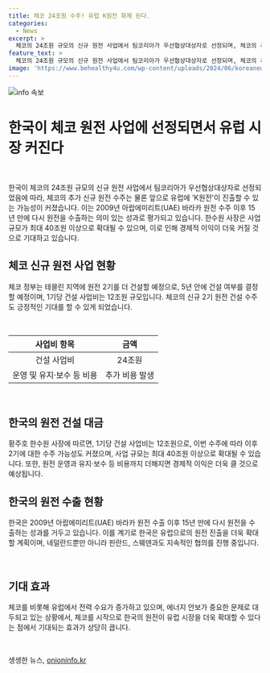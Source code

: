 ```yaml
---
title: 체코 24조원 수주! 유럽 K원전 화제 된다.
categories:
  - News
excerpt: >
  체코의 24조원 규모의 신규 원전 사업에서 팀코리아가 우선협상대상자로 선정되며, 체코의 추가 신규 원전 수주 가능성이 높아졌다. 1기당 12조원으로 추정되는 건설 비용 외에도 경제적 이익이 기대된다. 또한, 이번 사업으로 유럽에 K원전이 진출할 수 있는 가능성이 커졌으며, 체코를 시작으로 네덜란드와 핀란드 등 다른 국가들로의 진출을 추진 중이다. 한국은 15년 만에 다시 원전을 수출하는 성과를 거뒀고, 정부는 유럽으로의 원전 진출을 더욱 확대할 계획이다.
feature_text: >
  체코의 24조원 규모의 신규 원전 사업에서 팀코리아가 우선협상대상자로 선정되며, 체코의 추가 신규 원전 수주 가능성이 높아졌다. 1기당 12조원으로 추정되는 건설 비용 외에도 경제적 이익이 기대된다. 또한, 이번 사업으로 유럽에 K원전이 진출할 수 있는 가능성이 커졌으며, 체코를 시작으로 네덜란드와 핀란드 등 다른 국가들로의 진출을 추진 중이다. 한국은 15년 만에 다시 원전을 수출하는 성과를 거뒀고, 정부는 유럽으로의 원전 진출을 더욱 확대할 계획이다.
image: 'https://www.behealthy4u.com/wp-content/uploads/2024/06/koreanews.jpg'
---
```


<p><img src="https://www.behealthy4u.com/wp-content/uploads/2024/06/koreanews.jpg" alt="info 속보" /></p>

<h1 data-ke-size="size32">한국이 체코 원전 사업에 선정되면서 유럽 시장 커진다</h1>

<p data-ke-size="size16">&nbsp;</p>

<p>한국이 체코의 24조원 규모의 신규 원전 사업에서 팀코리아가 우선협상대상자로 선정되었음에 따라, 체코의 추가 신규 원전 수주는 물론 앞으로 유럽에 'K원전'이 진출할 수 있는 가능성이 커졌습니다. 이는 2009년 아랍에미리트(UAE) 바라카 원전 수주 이후 15년 만에 다시 원전을 수출하는 의미 있는 성과로 평가되고 있습니다. 한수원 사장은 사업 규모가 최대 40조원 이상으로 확대될 수 있으며, 이로 인해 경제적 이익이 더욱 커질 것으로 기대하고 있습니다.</p></p>

<h2 data-ke-size="size26">체코 신규 원전 사업 현황</h2>

<p data-ke-size="size16">체코 정부는 테믈린 지역에 원전 2기를 더 건설할 예정으로, 5년 안에 건설 여부를 결정할 예정이며, 1기당 건설 사업비는 12조원 규모입니다. 체코의 신규 2기 원전 건설 수주도 긍정적인 기대를 할 수 있게 되었습니다.</p>

<p data-ke-size="size16">&nbsp;</p>

<table>
    <thead>
        <tr>
            <th style="text-align: center;">사업비 항목</th>
            <th style="text-align: center;">금액</th>
        </tr>
    </thead>
    <tbody>
        <tr>
            <td style="text-align: center;">건설 사업비</td>
            <td style="text-align: center;">24조원</td>
        </tr>
        <tr>
            <td style="text-align: center;">운영 및 유지·보수 등 비용</td>
            <td style="text-align: center;">추가 비용 발생</td>
        </tr>
    </tbody>
</table>

<p data-ke-size="size16">&nbsp;</p>

<h2 data-ke-size="size26">한국의 원전 건설 대금</h2>

<p data-ke-size="size16">황주호 한수원 사장에 따르면, 1기당 건설 사업비는 12조원으로, 이번 수주에 따라 이후 2기에 대한 수주 가능성도 커졌으며, 사업 규모는 최대 40조원 이상으로 확대될 수 있습니다. 또한, 원전 운영과 유지·보수 등 비용까지 더해지면 경제적 이익은 더욱 클 것으로 예상됩니다.</p>

<h2 data-ke-size="size26">한국의 원전 수출 현황</h2>

<p data-ke-size="size16">한국은 2009년 아랍에미리트(UAE) 바라카 원전 수출 이후 15년 만에 다시 원전을 수출하는 성과를 거두고 있습니다. 이를 계기로 한국은 유럽으로의 원전 진출을 더욱 확대할 계획이며, 네덜란드뿐만 아니라 핀란드, 스웨덴과도 지속적인 협의를 진행 중입니다.</p>

<p data-ke-size="size16">&nbsp;</p>

<h2 data-ke-size="size26">기대 효과</h2>

<p data-ke-size="size16">체코를 비롯해 유럽에서 전력 수요가 증가하고 있으며, 에너지 안보가 중요한 문제로 대두되고 있는 상황에서, 체코를 시작으로 한국의 원전이 유럽 시장을 더욱 확대할 수 있다는 점에서 기대되는 효과가 상당히 큽니다.</p>

<p data-ke-size="size16">&nbsp;</p>
생생한 뉴스, <a href="https://onioninfo.kr" rel="dofollow">onioninfo.kr</a>


